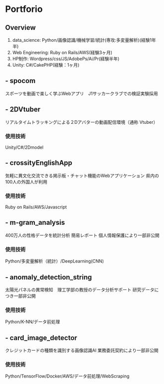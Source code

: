 # Portforio
## Overview
1. data_science: Python/画像認識/機械学習/統計(専攻:多変量解析)(経験1年半)
2. Web Engineering: Ruby on Rails/AWS(経験3ヶ月)
3. HP制作: Wordpress/css/JS/AdobePs/Ai/Pr(経験半年)
4. Unity: C#/CakePHP(経験：1ヶ月)

## - spocom
スポーツを動画で楽しく学ぶWebアプリ　J1サッカークラブでの検証実験採用

## - 2DVtuber
リアルタイムトラッキングによる２Dアバターの動画配信環境（通称 Vtuber）
### 使用技術
Unity/C#/2Dmodel

## - crossityEnglishApp
気軽に異文化交流できる掲示板・チャット機能のWebアプリケーション 県内の100人の外国人が利用
### 使用技術
Ruby on Rails/AWS/Javascript

## - m-gram_analysis
400万人の性格データを統計分析 簡易レポート 個人情報保護により一部非公開
### 使用技術
Python/多変量解析（統計）/DeepLearning(CNN)

## - anomaly_detection_string
太陽光パネルの異常検知　理工学部の教授のデータ分析サポート 研究データにつき一部非公開
### 使用技術
Python/K-NN/データ前処理

## - card_image_detector
クレジットカードの種類を識別する画像認識AI 業務委託契約により一部非公開
### 使用技術
Python/TensorFlow/Docker/AWS/データ前処理/WebScraping
